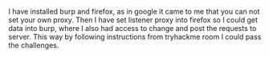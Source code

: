 I have installed burp and firefox, as in google it came to me that you can not set your own proxy. Then I have set listener proxy into firefox so I could get data into burp, where I also had access to change and post the requests to server. This way by following instructions from tryhackme room I could pass the challenges. 